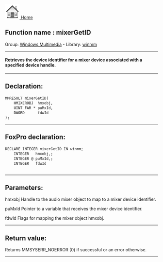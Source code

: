 [<img src="../../images/home.png"> Home ](https://github.com/VFPX/Win32API)  

## Function name : mixerGetID
Group: [Windows Multimedia](../../functions_group.md#Windows_Multimedia)  -  Library: [winmm](../../Libraries.md#winmm)  
***  


#### Retrieves the device identifier for a mixer device associated with a specified device handle.
***  


## Declaration:
```foxpro  
MMRESULT mixerGetID(
	HMIXEROBJ  hmxobj,
	UINT FAR * puMxId,
	DWORD      fdwId
);  
```  
***  


## FoxPro declaration:
```foxpro  
DECLARE INTEGER mixerGetID IN winmm;
	INTEGER   hmxobj,;
	INTEGER @ puMxId,;
	INTEGER   fdwId
  
```  
***  


## Parameters:
hmxobj
Handle to the audio mixer object to map to a mixer device identifier.

puMxId
Pointer to a variable that receives the mixer device identifier. 

fdwId
Flags for mapping the mixer object hmxobj.
  
***  


## Return value:
Returns MMSYSERR_NOERROR (0) if successful or an error otherwise.  
***  

